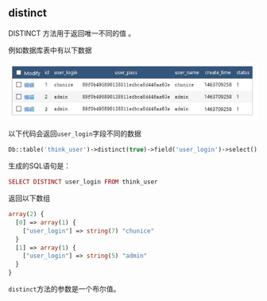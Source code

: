 ## distinct

DISTINCT 方法用于返回唯一不同的值 。

例如数据库表中有以下数据

![](/assets/distinct.png)

以下代码会返回`user_login`字段不同的数据

```php
Db::table('think_user')->distinct(true)->field('user_login')->select();
```

生成的SQL语句是：

```php
SELECT DISTINCT user_login FROM think_user

```

返回以下数组

```php
array(2) {
  [0] => array(1) {
    ["user_login"] => string(7) "chunice"
  }
  [1] => array(1) {
    ["user_login"] => string(5) "admin"
  }
}
```

`distinct`方法的参数是一个布尔值。

